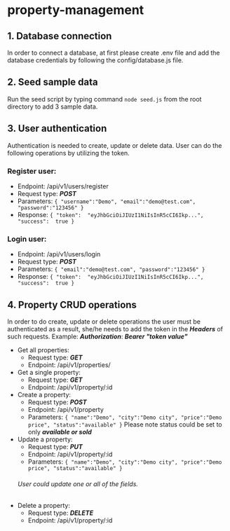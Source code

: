 # property-management

  

## 1. Database connection
In order to connect a database, at first please create .env file and add the database credentials by following the config/database.js file.
## 2. Seed sample data
Run the seed script by typing command `node seed.js` from the root directory to add 3 sample data.
## 3. User authentication
Authentication is needed to create, update or delete data. User can do the following operations by utilizing the token.
### Register user:
- Endpoint: /api/v1/users/register
- Request type: ***POST***
- Parameters: `{
	"username":"Demo",
	"email":"demo@test.com",
	"password":"123456"
	}`
- Response: `{
	"token":  "eyJhbGciOiJIUzI1NiIsInR5cCI6Ikp...",
	"success":  true
	}`
### Login user:
- Endpoint: /api/v1/users/login
- Request type: ***POST***
- Parameters: `{
	"email":"demo@test.com",
	"password":"123456"
	}`
- Response: `{
	"token":  "eyJhbGciOiJIUzI1NiIsInR5cCI6Ikp...",
	"success":  true
	}`
## 4. Property CRUD operations
In order to do create, update or delete operations the user must be authenticated as a result, she/he needs to add the token in the ***Headers*** of such requests. Example:
***Authorization***: ***Bearer "token value"***

- Get all properties:
	-  Request type: ***GET***
	- Endpoint: /api/v1/properties/
- Get a single property:
	-  Request type: ***GET***
	- Endpoint: /api/v1/property/:id
- Create a property:
	-  Request type: ***POST***
	- Endpoint: /api/v1/property
	- Parameters: `{
	"name":"Demo",
	"city":"Demo city",
	"price":"Demo price",
	"status":"available"
	}`
	Please note status could be set to only ***available or sold***
- Update a property:
	-  Request type: ***PUT***
	- Endpoint: /api/v1/property/:id
	- Parameters: `{
	"name":"Demo",
	"city":"Demo city",
	"price":"Demo price",
	"status":"available"
	}`
	###### User could update one or all of the fields.
- Delete a property:
	-  Request type: ***DELETE***
	- Endpoint: /api/v1/property/:id







